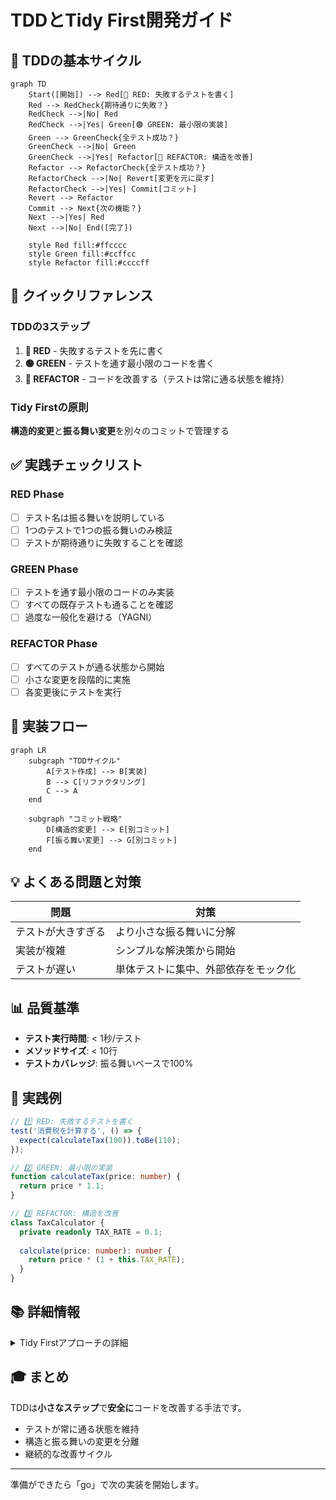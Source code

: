 # TDDとTidy First開発ガイド

## 🎯 TDDの基本サイクル

```mermaid
graph TD
    Start([開始]) --> Red[🔴 RED: 失敗するテストを書く]
    Red --> RedCheck{期待通りに失敗？}
    RedCheck -->|No| Red
    RedCheck -->|Yes| Green[🟢 GREEN: 最小限の実装]
    Green --> GreenCheck{全テスト成功？}
    GreenCheck -->|No| Green
    GreenCheck -->|Yes| Refactor[🔵 REFACTOR: 構造を改善]
    Refactor --> RefactorCheck{全テスト成功？}
    RefactorCheck -->|No| Revert[変更を元に戻す]
    RefactorCheck -->|Yes| Commit[コミット]
    Revert --> Refactor
    Commit --> Next{次の機能？}
    Next -->|Yes| Red
    Next -->|No| End([完了])
    
    style Red fill:#ffcccc
    style Green fill:#ccffcc
    style Refactor fill:#ccccff
```

## 📝 クイックリファレンス

### TDDの3ステップ
1. **🔴 RED** - 失敗するテストを先に書く
2. **🟢 GREEN** - テストを通す最小限のコードを書く
3. **🔵 REFACTOR** - コードを改善する（テストは常に通る状態を維持）

### Tidy Firstの原則
**構造的変更**と**振る舞い変更**を別々のコミットで管理する

## ✅ 実践チェックリスト

### RED Phase
- [ ] テスト名は振る舞いを説明している
- [ ] 1つのテストで1つの振る舞いのみ検証
- [ ] テストが期待通りに失敗することを確認

### GREEN Phase  
- [ ] テストを通す最小限のコードのみ実装
- [ ] すべての既存テストも通ることを確認
- [ ] 過度な一般化を避ける（YAGNI）

### REFACTOR Phase
- [ ] すべてのテストが通る状態から開始
- [ ] 小さな変更を段階的に実施
- [ ] 各変更後にテストを実行

## 🚀 実装フロー

```mermaid
graph LR
    subgraph "TDDサイクル"
        A[テスト作成] --> B[実装]
        B --> C[リファクタリング]
        C --> A
    end
    
    subgraph "コミット戦略"
        D[構造的変更] --> E[別コミット]
        F[振る舞い変更] --> G[別コミット]
    end
```

## 💡 よくある問題と対策

| 問題 | 対策 |
|------|------|
| テストが大きすぎる | より小さな振る舞いに分解 |
| 実装が複雑 | シンプルな解決策から開始 |
| テストが遅い | 単体テストに集中、外部依存をモック化 |

## 📊 品質基準

- **テスト実行時間**: < 1秒/テスト
- **メソッドサイズ**: < 10行
- **テストカバレッジ**: 振る舞いベースで100%

## 🔧 実践例

```typescript
// 1️⃣ RED: 失敗するテストを書く
test('消費税を計算する', () => {
  expect(calculateTax(100)).toBe(110);
});

// 2️⃣ GREEN: 最小限の実装
function calculateTax(price: number) {
  return price * 1.1;
}

// 3️⃣ REFACTOR: 構造を改善
class TaxCalculator {
  private readonly TAX_RATE = 0.1;
  
  calculate(price: number): number {
    return price * (1 + this.TAX_RATE);
  }
}
```

## 📚 詳細情報

<details>
<summary>Tidy Firstアプローチの詳細</summary>

### 事前の構造的改善が必要な場合

```mermaid
graph TD
    A[新機能の実装開始] --> B{構造的改善が必要？}
    B -->|Yes| C[現在の全テストを実行]
    B -->|No| G[TDDサイクル開始]
    C --> D[構造を改善]
    D --> E[全テストを再実行]
    E --> F[構造的変更をコミット]
    F --> G
```

### コミットメッセージの例
- 構造的変更: `refactor: UserValidatorクラスを抽出`
- 振る舞い変更: `feat: ユーザー認証機能を追加`
</details>


## 🎓 まとめ

TDDは**小さなステップ**で**安全に**コードを改善する手法です。
- テストが常に通る状態を維持
- 構造と振る舞いの変更を分離
- 継続的な改善サイクル

---

準備ができたら「go」で次の実装を開始します。